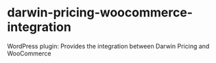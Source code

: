 # darwin-pricing-woocommerce-integration
WordPress plugin: Provides the integration between Darwin Pricing and WooCommerce

